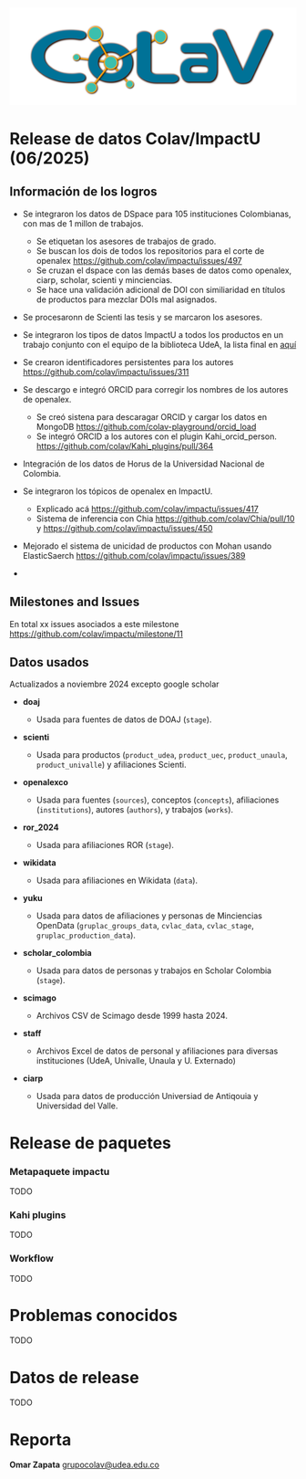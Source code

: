 <center><img src="https://raw.githubusercontent.com/colav/colav.github.io/master/img/Logo.png"/></center>

# Release de datos Colav/ImpactU (06/2025)

## Información de los logros

* Se integraron los datos de DSpace para 105 instituciones Colombianas, con mas de 1 millon de trabajos.
  * Se etiquetan los asesores de trabajos de grado.
  * Se buscan los dois de todos los repositorios para el corte de openalex https://github.com/colav/impactu/issues/497
  * Se cruzan el dspace con las demás bases de datos como openalex, ciarp, scholar, scienti y minciencias.
  * Se hace una validación adicional de DOI con similiaridad en títulos de productos para mezclar DOIs mal asignados.
* Se procesaronn de Scienti las tesis y se marcaron los asesores.
* Se integraron los tipos de datos ImpactU a todos los productos en un trabajo conjunto con el equipo de la biblioteca UdeA, la lista final en [aquí](https://docs.google.com/spreadsheets/d/1LRZpEX6xZDhPngbknyOWeNNGNx5oxpuol1hCiJh-FbY/edit?gid=0#gid=0)  
* Se crearon identificadores persistentes para los autores https://github.com/colav/impactu/issues/311
* Se descargo e integró ORCID para corregir los nombres de los autores de openalex.
  * Se creó sistena para descaragar ORCID y cargar los datos en MongoDB https://github.com/colav-playground/orcid_load
  * Se integró ORCID a los autores con el plugin Kahi_orcid_person. https://github.com/colav/Kahi_plugins/pull/364 
* Integración de los datos de Horus de la Universidad Nacional de Colombia.
* Se integraron los tópicos de openalex en ImpactU. 
  * Explicado acá https://github.com/colav/impactu/issues/417
  * Sistema de inferencia con Chia https://github.com/colav/Chia/pull/10 y https://github.com/colav/impactu/issues/450
* Mejorado el sistema de unicidad de productos con Mohan usando ElasticSaerch https://github.com/colav/impactu/issues/389


* 
## Milestones and Issues
En total xx issues asociados a este milestone
https://github.com/colav/impactu/milestone/11


## Datos usados

Actualizados a noviembre 2024 excepto google scholar
* **doaj**
   - Usada para fuentes de datos de DOAJ (`stage`).

* **scienti**
   - Usada para productos (`product_udea`, `product_uec`, `product_unaula`, `product_univalle`) y afiliaciones Scienti.

* **openalexco**
   - Usada para fuentes (`sources`), conceptos (`concepts`), afiliaciones (`institutions`), autores (`authors`), y trabajos (`works`).

* **ror_2024**
   - Usada para afiliaciones ROR (`stage`).

* **wikidata**
   - Usada para afiliaciones en Wikidata (`data`).

* **yuku**
   - Usada para datos de afiliaciones y personas de Minciencias OpenData (`gruplac_groups_data`, `cvlac_data`, `cvlac_stage`, `gruplac_production_data`).

* **scholar_colombia**
   - Usada para datos de personas y trabajos en Scholar Colombia (`stage`).

* **scimago**
    - Archivos CSV de Scimago desde 1999 hasta 2024.

* **staff**
    - Archivos Excel de datos de personal y afiliaciones para diversas instituciones (UdeA, Univalle, Unaula y U. Externado)
* **ciarp**
    - Usada para datos de producción Universiad de Antiqouia y Universidad del Valle.


# Release de paquetes

### Metapaquete impactu
TODO

### Kahi plugins
TODO

### Workflow 
TODO

# Problemas conocidos
TODO

# Datos de release
TODO

# Reporta
**Omar Zapata** grupocolav@udea.edu.co


